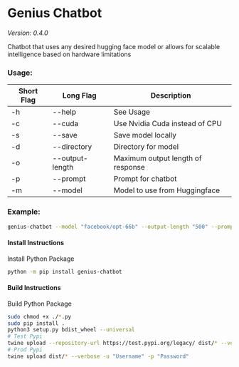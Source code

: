 # Genius Chatbot
*Version: 0.4.0*

Chatbot that uses any desired hugging face model or allows for scalable 
intelligence based on hardware limitations

### Usage:
| Short Flag | Long Flag       | Description                                |
|------------|-----------------|--------------------------------------------|
| -h         | --help          | See Usage                                  |
| -c         | --cuda          | Use Nvidia Cuda instead of CPU             |
| -s         | --save          | Save model locally                         |
| -d         | --directory     | Directory for model                        |
| -o         | --output-length | Maximum output length of response          |
| -p         | --prompt        | Prompt for chatbot                         |
| -m         | --model         | Model to use from Huggingface              |

### Example:
```bash
genius-chatbot --model "facebook/opt-66b" --output-length "500" --prompt "Chatbots are cool because they"
```

#### Install Instructions
Install Python Package

```bash
python -m pip install genius-chatbot
```

#### Build Instructions
Build Python Package

```bash
sudo chmod +x ./*.py
sudo pip install .
python3 setup.py bdist_wheel --universal
# Test Pypi
twine upload --repository-url https://test.pypi.org/legacy/ dist/* --verbose -u "Username" -p "Password"
# Prod Pypi
twine upload dist/* --verbose -u "Username" -p "Password"
```
